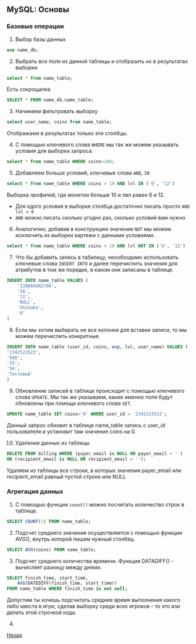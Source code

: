 ## MySQL: Основы

### Базовые операции

1. Выбор базы данных

```sql
use name_db;
```

2. Выбрать все поля из данной таблицы и отобразить их в результатах выборки

```sql
select * from name_table;
```
Есть сокрощалка

```sql
SELECT * FROM name_db.name_table;
```

3. Начинаем фильтровать выборку

```sql
select user_name, coins from name_table;
```
Отображаем в результатах только эти столбцы.

4. С помощью ключевого слова ```WHERE``` мы так же можем указывать условия для выборки запроса.

```sql
select * from name_table WHERE coins>100;
```

5. Добавляем больше условий, ключевые слова ```AND```, ```IN```

```sql
select * from name_table WHERE coins > 10 AND lvl IN ('6', '12')
```
Выборка профилей, где монетки больше 10 и лвл равен 6 и 12.

* Для одого условия в выборке столбца достаточно писать просто ```AND lvl = 6```
* ```AND``` можно писать сколько угодно раз, сколько условий вам нужно

6. Аналогично, добавив в конструкцию значение ```NOT``` мы можем исключить из выборки картежи с данными условиями.

```sql
select * from name_table WHERE coins > 10 AND lvl NOT IN ('6', '12')
```

7. Что бы добавить запись в табилицу, неообходимо использовать ключевые слова ```INSERT INTO``` и далее перечислить значения для атрибутов в том же порядке, в каком они записаны в таблице.

```sql
INSERT INTO name_table VALUES (
    '128669482704',
    '56',
    '11',
    'NULL',
    'Shikaka',
    '0'
)
```

8. Если мы хотим выбирать не все колонки для вставки записи, то мы можем перечислить конкретные.

```sql
INSERT INTO name_table (user_id, coins, exp, lvl, user_name) VALUES (
'2342523523',
'500',
'25',
'56',
'Тестовый'
)
```

9. Обновление записей в таблице происходит с помощью ключевого слова ```UPDATE```. Мы так же указываем, какие именно поля будут обновлены при помощи ключевого слова ```SET```.

```sql
UPDATE name_table SET coins='0' WHERE user_id = '2342523523';
```
Данный запрос обновит в таблице name_table запись с user_id пользователя и установит там значение coins на 0.

10. Удаление данных из таблицы

```sql
DELETE FROM billing WHERE (payer_email is NULL OR payer_email = '') 
OR (recipient_email is NULL OR recipient_email = '');
```

Удаляем из таблицы все строки, в которых значения payer_email или recipient_email равный пустой строке или NULL


### Агрегация данных

1. С помощью функции ```count()``` можно посчитать количество строк в таблице.

```sql
SELECT COUNT(1) FROM name_table;
```

2. Подсчет среднего значения осуществляется с помощью функции AVG(), внутрь которой пишем нужный столбец.

```sql
SELECT AVG(coins) FROM name_table;
```

3. Подсчет среднего количества времени. Функция DATADIFF() - вычисляет разницу между днями.

```sql
SELECT finish_time, start_time,
    AVG(DATEDIFF(finish_time, start_time))
FROM name_table WHERE finish_time is not null;
```

Допустим ты хочешь подсчитать среднее время выполнения какого либо квеста в игре, сделав выборку среди всех игроков - то это изи делать этой строчкой кода.

4. 

[Назад](../README.md)